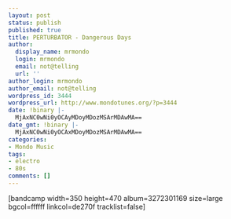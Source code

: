 ```yaml
---
layout: post
status: publish
published: true
title: PERTURBATOR - Dangerous Days
author:
  display_name: mrmondo
  login: mrmondo
  email: not@telling
  url: ''
author_login: mrmondo
author_email: not@telling
wordpress_id: 3444
wordpress_url: http://www.mondotunes.org/?p=3444
date: !binary |-
  MjAxNC0wNi0yOCAyMDoyMDozMSArMDAwMA==
date_gmt: !binary |-
  MjAxNC0wNi0yOCAxMDoyMDozMSArMDAwMA==
categories:
- Mondo Music
tags:
- electro
- 80s
comments: []
---
```

[bandcamp width=350 height=470 album=3272301169 size=large bgcol=ffffff linkcol=de270f tracklist=false]
